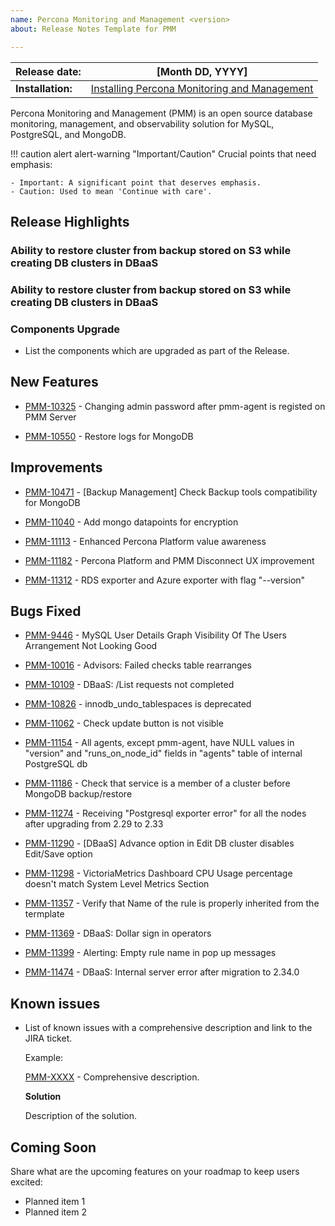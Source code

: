 ```yaml
---
name: Percona Monitoring and Management <version>
about: Release Notes Template for PMM

---
```


| **Release date:** | [Month DD, YYYY]                                                                                    |
| ----------------- | ----------------------------------------------------------------------------------------------- |
| **Installation:** | [Installing Percona Monitoring and Management](https://www.percona.com/software/pmm/quickstart) |

Percona Monitoring and Management (PMM) is an open source database monitoring, management, and observability solution for MySQL, PostgreSQL, and MongoDB.

!!! caution alert alert-warning "Important/Caution"
    Crucial points that need emphasis:

    - Important: A significant point that deserves emphasis.
    - Caution: Used to mean 'Continue with care'.


## Release Highlights


###  Ability to restore cluster from backup stored on S3 while creating DB clusters in DBaaS


### Ability to restore cluster from backup stored on S3 while creating DB clusters in DBaaS



### Components Upgrade
- List the components which are upgraded as part of the Release.

## New Features

- [PMM-10325](https://jira.percona.com/browse/PMM-10325) - Changing admin password after pmm-agent is registed on PMM Server

- [PMM-10550](https://jira.percona.com/browse/PMM-10550) - Restore logs for MongoDB



## Improvements

- [PMM-10471](https://jira.percona.com/browse/PMM-10471) - [Backup Management] Check Backup tools compatibility for MongoDB
 
- [PMM-11040](https://jira.percona.com/browse/PMM-11040) - Add mongo datapoints for encryption

- [PMM-11113](https://jira.percona.com/browse/PMM-11113) - Enhanced Percona Platform value awareness

- [PMM-11182](https://jira.percona.com/browse/PMM-11182) - Percona Platform and PMM Disconnect UX improvement

- [PMM-11312](https://jira.percona.com/browse/PMM-11312) - RDS exporter and Azure exporter with flag "--version"


## Bugs Fixed

- [PMM-9446](https://jira.percona.com/browse/PMM-9446) - MySQL User Details Graph Visibility Of The Users Arrangement Not Looking Good


- [PMM-10016](https://jira.percona.com/browse/PMM-10016) - Advisors: Failed checks table rearranges

- [PMM-10109](https://jira.percona.com/browse/PMM-10109) - DBaaS: /List requests not completed

- [PMM-10826](https://jira.percona.com/browse/PMM-10826) - innodb_undo_tablespaces is deprecated
- [PMM-11062](https://jira.percona.com/browse/PMM-11062) - Check update button is not visible
- [PMM-11154](https://jira.percona.com/browse/PMM-11154) - All agents, except pmm-agent, have NULL values in "version" and "runs_on_node_id" fields in "agents" table of internal PostgreSQL db
- [PMM-11186](https://jira.percona.com/browse/PMM-11186) - Check that service is a member of a cluster before MongoDB backup/restore
- [PMM-11274](https://jira.percona.com/browse/PMM-11274) - Receiving "Postgresql exporter error" for all the nodes after upgrading from 2.29 to 2.33
- [PMM-11290](https://jira.percona.com/browse/PMM-11290) - [DBaaS] Advance option in Edit DB cluster disables Edit/Save option
- [PMM-11298](https://jira.percona.com/browse/PMM-11298) - VictoriaMetrics Dashboard CPU Usage percentage doesn't match System Level Metrics Section
- [PMM-11357](https://jira.percona.com/browse/PMM-11357) - Verify that Name of the rule is properly inherited from the termplate
- [PMM-11369](https://jira.percona.com/browse/PMM-11369) - DBaaS: Dollar sign in operators
- [PMM-11399](https://jira.percona.com/browse/PMM-11399) - Alerting: Empty rule name in pop up messages
- [PMM-11474](https://jira.percona.com/browse/PMM-11474) - DBaaS: Internal server error after migration to 2.34.0

## Known issues

- ​List of known issues with a  comprehensive description and link to the JIRA ticket.

    Example:

    [PMM-XXXX](https://jira.percona.com/browse/PMM-XXXX) - Comprehensive description.


    **Solution**

    Description of the solution.


## Coming Soon

  Share what are the upcoming features on your roadmap to keep users excited:

- Planned item 1
- Planned item 2
